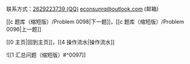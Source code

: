 联系方式：<a href="https://qm.qq.com/q/iA1sKuakak">2629223739 (QQ)</a> <a href="mailto:econsunrq@outlook.com">econsunrq@outlook.com (邮箱)</a>

[[c 题库（缩短版）/Problem 0098|下一题]]，[[c 题库（缩短版）/Problem 0096|上一题]]

[[0 主页|回到主页]]，[[4 操作流水|操作流水]]

![[1 汇总问题（缩短版）#^0097]]